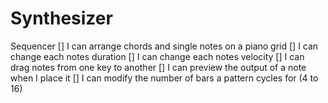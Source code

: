 # Synthesizer

Sequencer
[] I can arrange chords and single notes on a piano grid
[] I can change each notes duration
[] I can change each notes velocity
[] I can drag notes from one key to another
[] I can preview the output of a note when I place it
[] I can modify the number of bars a pattern cycles for (4 to 16)
